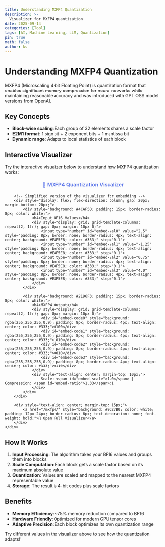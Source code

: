 ```yaml
---
title: Understanding MXFP4 Quantization
description: >-
  Visualizer for MXFP4 quantization
date: 2025-09-14
categories: [Tool]
tags: [AI, Machine Learning, LLM, Quantization]
pin: true
math: false
author: ks
---
```


# Understanding MXFP4 Quantization

MXFP4 (Microscaling 4-bit Floating Point) is quantization format that enables significant memory compression for neural networks while maintaining reasonable accuracy and was introduced with GPT OSS model versions from OpenAI.

## Key Concepts

- **Block-wise scaling**: Each group of 32 elements shares a scale factor
- **E2M1 format**: 1 sign bit + 2 exponent bits + 1 mantissa bit
- **Dynamic range**: Adapts to local statistics of each block

## Interactive Visualizer

Try the interactive visualizer below to understand how MXFP4 quantization works:

<div id="mxfp4-visualizer-embed">
<style>
/* Scoped CSS for the embedded visualizer */
#mxfp4-visualizer-embed {
    margin: 20px 0;
    padding: 0;
}

#mxfp4-visualizer-embed * {
    margin: 0;
    padding: 0;
    box-sizing: border-box;
}

#mxfp4-visualizer-embed .visualizer-container {
    background: linear-gradient(135deg, #667eea 0%, #764ba2 100%);
    border-radius: 15px;
    padding: 20px;
    color: white;
}

#mxfp4-visualizer-embed .visualizer-inner {
    background: white;
    border-radius: 10px;
    padding: 20px;
    color: #333;
}

/* Add more scoped styles here... */
</style>

<div class="visualizer-container">
    <div class="visualizer-inner">
        <h3 style="text-align: center; margin-bottom: 20px; color: #667eea;">🔬 MXFP4 Quantization Visualizer</h3>
        
        <!-- Simplified version of the visualizer for embedding -->
        <div style="display: flex; flex-direction: column; gap: 20px; margin-bottom: 20px;">
            <div style="background: #4CAF50; padding: 15px; border-radius: 8px; color: white;">
                <h4>Input BF16 Values</h4>
                <div style="display: grid; grid-template-columns: repeat(2, 1fr); gap: 8px; margin: 10px 0;">
                    <input type="number" id="embed-val0" value="2.5" style="padding: 8px; border: none; border-radius: 4px; text-align: center; background: #E8F5E8; color: #333;" step="0.1">
                    <input type="number" id="embed-val1" value="-1.25" style="padding: 8px; border: none; border-radius: 4px; text-align: center; background: #E8F5E8; color: #333;" step="0.1">
                    <input type="number" id="embed-val2" value="0.75" style="padding: 8px; border: none; border-radius: 4px; text-align: center; background: #E8F5E8; color: #333;" step="0.1">
                    <input type="number" id="embed-val3" value="4.0" style="padding: 8px; border: none; border-radius: 4px; text-align: center; background: #E8F5E8; color: #333;" step="0.1">
                </div>
            </div>
            
            <div style="background: #2196F3; padding: 15px; border-radius: 8px; color: white;">
                <h4>MXFP4 Output</h4>
                <div style="display: grid; grid-template-columns: repeat(2, 1fr); gap: 8px; margin: 10px 0;">
                    <div id="embed-code0" style="background: rgba(255,255,255,0.9); padding: 8px; border-radius: 4px; text-align: center; color: #333;">0100</div>
                    <div id="embed-code1" style="background: rgba(255,255,255,0.9); padding: 8px; border-radius: 4px; text-align: center; color: #333;">1010</div>
                    <div id="embed-code2" style="background: rgba(255,255,255,0.9); padding: 8px; border-radius: 4px; text-align: center; color: #333;">0010</div>
                    <div id="embed-code3" style="background: rgba(255,255,255,0.9); padding: 8px; border-radius: 4px; text-align: center; color: #333;">0110</div>
                </div>
                <div style="text-align: center; margin-top: 10px;">
                    Scale: <span id="embed-scale">1.0</span> | Compression: <span id="embed-ratio">1.33</span>:1
                </div>
            </div>
        </div>
        
        <div style="text-align: center; margin-top: 15px;">
            <a href="/mxfp4/" style="background: #9C27B0; color: white; padding: 12px 24px; border-radius: 6px; text-decoration: none; font-weight: bold;">🚀 Open Full Visualizer</a>
        </div>
    </div>
</div>

<script>
// Simplified JavaScript for the embedded version
const EMBED_MXFP4_LUT = {
    0: 0.0, 1: 0.5, 2: 1.0, 3: 1.5, 4: 2.0, 5: 3.0, 6: 4.0, 7: 6.0,
    8: -0.0, 9: -0.5, 10: -1.0, 11: -1.5, 12: -2.0, 13: -3.0, 14: -4.0, 15: -6.0
};

function findNearestEmbedMXFP4(value) {
    let bestCode = 0;
    let bestError = Math.abs(value - EMBED_MXFP4_LUT[0]);
    
    for (let code = 0; code <= 15; code++) {
        const error = Math.abs(value - EMBED_MXFP4_LUT[code]);
        if (error < bestError) {
            bestError = error;
            bestCode = code;
        }
    }
    
    return { code: bestCode, value: EMBED_MXFP4_LUT[bestCode] };
}

function embedQuantize() {
    const values = [
        parseFloat(document.getElementById('embed-val0').value) || 0,
        parseFloat(document.getElementById('embed-val1').value) || 0,
        parseFloat(document.getElementById('embed-val2').value) || 0,
        parseFloat(document.getElementById('embed-val3').value) || 0
    ];
    
    const maxAbs = Math.max(...values.map(Math.abs));
    const scale = Math.max(1.0, Math.pow(2, Math.ceil(Math.log2(maxAbs / 6.0))));
    
    const scaledValues = values.map(v => v / scale);
    const quantResults = scaledValues.map(v => findNearestEmbedMXFP4(v));
    
    quantResults.forEach((result, i) => {
        document.getElementById(`embed-code${i}`).textContent = result.code.toString(2).padStart(4, '0');
    });
    
    document.getElementById('embed-scale').textContent = scale.toFixed(2);
    
    const originalBits = 64;
    const compressedBits = 48;
    document.getElementById('embed-ratio').textContent = (originalBits/compressedBits).toFixed(2);
}

// Initialize on page load and add event listeners for real-time updates
document.addEventListener('DOMContentLoaded', function() {
    embedQuantize();

    // Add event listeners to all input fields
    for (let i = 0; i < 4; i++) {
        const input = document.getElementById(`embed-val${i}`);
        if (input) {
            input.addEventListener('input', embedQuantize);
            input.addEventListener('change', embedQuantize);
        }
    }
});
</script>
</div>

## How It Works

1. **Input Processing**: The algorithm takes your BF16 values and groups them into blocks
2. **Scale Computation**: Each block gets a scale factor based on its maximum absolute value
3. **Quantization**: Values are scaled and mapped to the nearest MXFP4 representable value
4. **Storage**: The result is 4-bit codes plus scale factors

## Benefits

- **Memory Efficiency**: ~75% memory reduction compared to BF16
- **Hardware Friendly**: Optimized for modern GPU tensor cores
- **Adaptive Precision**: Each block optimizes its own quantization range

Try different values in the visualizer above to see how the quantization adapts!'
